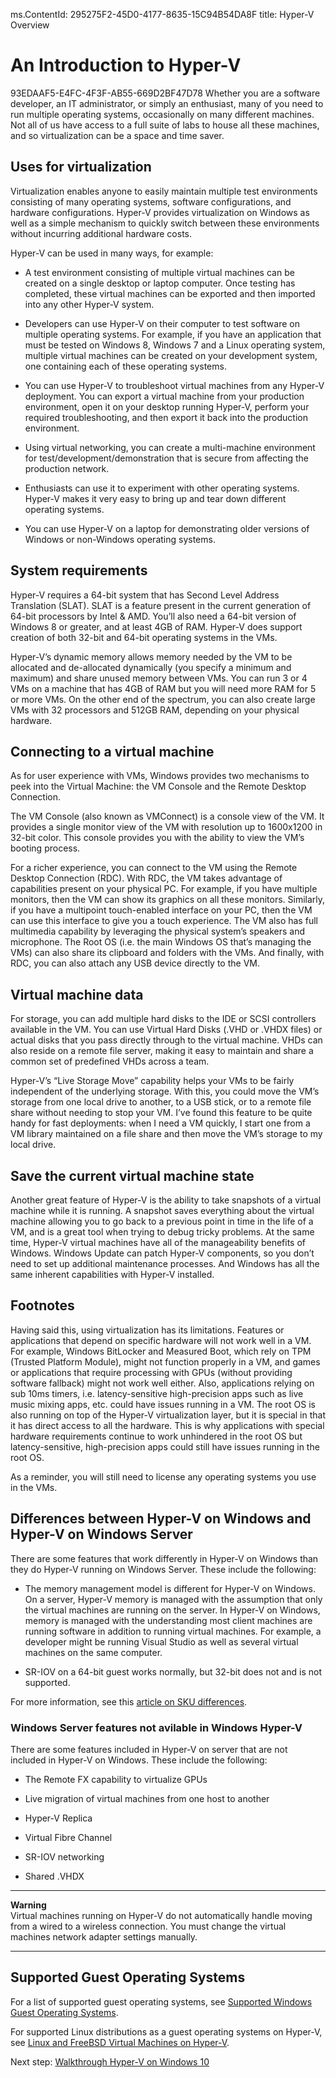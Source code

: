 ms.ContentId: 295275F2-45D0-4177-8635-15C94B54DA8F
title: Hyper-V Overview

# An Introduction to Hyper-V
93EDAAF5-E4FC-4F3F-AB55-669D2BF47D78
Whether you are a software developer, an IT administrator, or simply an enthusiast, many of you need to run multiple operating systems, occasionally on many different machines. Not all of us have access to a full suite of labs to house all these machines, and so virtualization can be a space and time saver.

## Uses for virtualization
Virtualization enables anyone to easily maintain multiple test environments consisting of many operating systems, software configurations, and hardware configurations.  Hyper-V provides virtualization on Windows as well as a simple mechanism to quickly switch between these environments without incurring additional hardware costs.    

Hyper-V can be used in many ways, for example:
- A test environment consisting of multiple virtual machines can be created on a single desktop or laptop computer. Once testing has completed, these virtual machines can be exported and then imported into any other Hyper-V system.

- Developers can use Hyper-V on their computer to test software on multiple operating systems. For example, if you have an application that must be tested on Windows 8, Windows 7 and a Linux operating system, multiple virtual machines can be created on your development system, one containing each of these operating systems.

- You can use Hyper-V to troubleshoot virtual machines from any Hyper-V deployment. You can export a virtual machine from your production environment, open it on your desktop running Hyper-V, perform your required troubleshooting, and then export it back into the production environment. 

- Using virtual networking, you can create a multi-machine environment for test/development/demonstration that is secure from affecting the production network.

- Enthusiasts can use it to experiment with other operating systems. Hyper-V makes it very easy to bring up and tear down different operating systems.

- You can use Hyper-V on a laptop for demonstrating older versions of Windows or non-Windows operating systems. 


## System requirements

Hyper-V requires a 64-bit system that has Second Level Address Translation (SLAT). SLAT is a feature present in the current generation of 64-bit processors by Intel & AMD. You’ll also need a 64-bit version of Windows 8 or greater, and at least 4GB of RAM. Hyper-V does support creation of both 32-bit and 64-bit operating systems in the VMs.

Hyper-V’s dynamic memory allows memory needed by the VM to be allocated and de-allocated dynamically (you specify a minimum and maximum) and share unused memory between VMs. You can run 3 or 4 VMs on a machine that has 4GB of RAM but you will need more RAM for 5 or more VMs. On the other end of the spectrum, you can also create large VMs with 32 processors and 512GB RAM, depending on your physical hardware.

## Connecting to a virtual machine

As for user experience with VMs, Windows provides two mechanisms to peek into the Virtual Machine: the VM Console and the Remote Desktop Connection.

The VM Console (also known as VMConnect) is a console view of the VM. It provides a single monitor view of the VM with resolution up to 1600x1200 in 32-bit color. This console provides you with the ability to view the VM’s booting process.

For a richer experience, you can connect to the VM using the Remote Desktop Connection (RDC). With RDC, the VM takes advantage of capabilities present on your physical PC. For example, if you have multiple monitors, then the VM can show its graphics on all these monitors. Similarly, if you have a multipoint touch-enabled interface on your PC, then the VM can use this interface to give you a touch experience. The VM also has full multimedia capability by leveraging the physical system’s speakers and microphone. The Root OS (i.e. the main Windows OS that’s managing the VMs) can also share its clipboard and folders with the VMs. And finally, with RDC, you can also attach any USB device directly to the VM.

## Virtual machine data
For storage, you can add multiple hard disks to the IDE or SCSI controllers available in the VM. You can use Virtual Hard Disks (.VHD or .VHDX files) or actual disks that you pass directly through to the virtual machine. VHDs can also reside on a remote file server, making it easy to maintain and share a common set of predefined VHDs across a team.

Hyper-V’s “Live Storage Move” capability helps your VMs to be fairly independent of the underlying storage. With this, you could move the VM’s storage from one local drive to another, to a USB stick, or to a remote file share without needing to stop your VM. I’ve found this feature to be quite handy for fast deployments: when I need a VM quickly, I start one from a VM library maintained on a file share and then move the VM’s storage to my local drive.

## Save the current virtual machine state
Another great feature of Hyper-V is the ability to take snapshots of a virtual machine while it is running. A snapshot saves everything about the virtual machine allowing you to go back to a previous point in time in the life of a VM, and is a great tool when trying to debug tricky problems. At the same time, Hyper-V virtual machines have all of the manageability benefits of Windows. Windows Update can patch Hyper-V components, so you don’t need to set up additional maintenance processes. And Windows has all the same inherent capabilities with Hyper-V installed.

## Footnotes
Having said this, using virtualization has its limitations. Features or applications that depend on specific hardware will not work well in a VM. For example, Windows BitLocker and Measured Boot, which rely on TPM (Trusted Platform Module), might not function properly in a VM, and games or applications that require processing with GPUs (without providing software fallback) might not work well either. Also, applications relying on sub 10ms timers, i.e. latency-sensitive high-precision apps such as live music mixing apps, etc. could have issues running in a VM. The root OS is also running on top of the Hyper-V virtualization layer, but it is special in that it has direct access to all the hardware. This is why applications with special hardware requirements continue to work unhindered in the root OS but latency-sensitive, high-precision apps could still have issues running in the root OS.

As a reminder, you will still need to license any operating systems you use in the VMs.

## Differences between Hyper-V on Windows and Hyper-V on Windows Server
There are some features that work differently in Hyper-V on Windows than they do Hyper-V running on Windows Server. These include the following:

- The memory management model is different for Hyper-V on Windows. On a server, Hyper-V memory is managed with the assumption that only the virtual machines are running on the server. In Hyper-V on Windows, memory is managed with the understanding most client machines are running software in addition to running virtual machines. For example, a developer might be running Visual Studio as well as several virtual machines on the same computer.

- SR-IOV on a 64-bit guest works normally, but 32-bit does not and is not supported.

For more information, see this [article on SKU differences](./SKUDifferences.md).

### Windows Server features not avilable in Windows Hyper-V
There are some features included in Hyper-V on server that are not included in Hyper-V on Windows. These include the following:

- The Remote FX capability to virtualize GPUs 

- Live migration of virtual machines from one host to another

- Hyper-V Replica

- Virtual Fibre Channel

- SR-IOV networking

- Shared .VHDX

-----
**Warning**  
Virtual machines running on Hyper-V do not automatically handle moving from a wired to a wireless connection. You must change the virtual machines network adapter settings manually.
 
------



## Supported Guest Operating Systems ##
For a list of supported guest operating systems, see [Supported Windows Guest Operating Systems](supported_guest_os.md). 

For supported Linux distributions as a guest operating systems on Hyper-V, see [Linux and FreeBSD Virtual Machines on Hyper-V](https://technet.microsoft.com/library/dn531030.aspx).


Next step: [Walkthrough Hyper-V on Windows 10](..\quick_start\walkthrough.md) 

